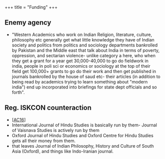 +++
title = "Funding"
+++

## Enemy agency
- "Western Academics who work on Indian Religion, literature, culture, philosophy etc generally get what little knowledge they have of Indian society and politics from politics and sociology departments bankrolled by Pakistan and the Middle east that talk about India in terms of poverty, oppression, and sectarian violence- unlike category a here, who when they get a grant for a year get 30,000-40,000 to go do fieldwork in india, people in poli sci or economics or sociology at the top of their field get 100,000+ grants to go do their work and then get published in journals bankrolled by the house of saud etc- their articles (in addition to being read by academics trying to learn something about "modern india") end up incorporated into briefings for state dept officials and so forth".

## Reg. ISKCON counteraction 
- \[[AC16](https://www.academia.edu/11637543/Asymmetrical_Religious_Commitments_Religious_Practice_Identity_and_Self-Presentation_among_Western_Scholars_of_Hinduism_and_Buddhism)\] 
- International Journal of Hindu Studies is basically run by them- Journal of Vaisnava Studies is actively run by them
- Oxford Journal of Hindu Studies and Oxford Centre for Hindu Studies gets all their money from them.
- that leaves Journal of Indian Philosophy, History and Culture of South Asia (Oxford), and things like Indo-Iranian journal.

